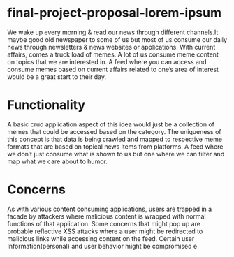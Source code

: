 # final-project-proposal-lorem-ipsum


We wake up every morning & read our news through different channels.It maybe good old newspaper to some of us but most of us consume our daily news through newsletters & news websites or applications.
 With current affairs, comes a truck load of memes. A lot of us consume meme content on topics that we are interested in. A feed where you can access and consume memes based on current affairs related to one’s area of interest would be a great start to their day. 

# Functionality
 A basic crud application aspect of this idea would just be a collection of memes that could be accessed based on the category. The uniqueness of this concept is that data is being crawled and mapped to respective meme formats that are based on topical news items from platforms. A feed where we don’t just consume what is shown to us but one where we can filter and map what we care about to humor. 

# Concerns
As with various content consuming applications, users are trapped in a facade by attackers where malicious content is wrapped with normal functions of that application. Some concerns that might pop up are probable reflective XSS attacks where a user might be redirected to malicious links while accessing content on the feed. Certain user Information(personal) and user behavior might be compromised e







